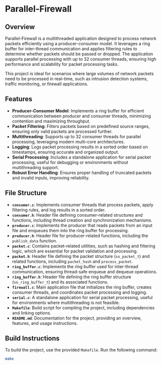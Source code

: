 # Parallel-Firewall

## Overview
Parallel-Firewall is a multithreaded application designed to process network packets efficiently using a producer-consumer model. It leverages a ring buffer for inter-thread communication and applies filtering rules to determine whether packets should be passed or dropped. The application supports parallel processing with up to 32 consumer threads, ensuring high performance and scalability for packet processing tasks.

This project is ideal for scenarios where large volumes of network packets need to be processed in real-time, such as intrusion detection systems, traffic monitoring, or firewall applications.

## Features
- **Producer-Consumer Model**: Implements a ring buffer for efficient communication between producer and consumer threads, minimizing contention and maximizing throughput.
- **Packet Filtering**: Filters packets based on predefined source ranges, ensuring only valid packets are processed further.
- **Multithreading**: Supports up to 32 consumer threads for parallel processing, leveraging modern multi-core architectures.
- **Logging**: Logs packet processing results in a sorted order based on timestamps, ensuring accurate and organized output.
- **Serial Processing**: Includes a standalone application for serial packet processing, useful for debugging or environments without multithreading support.
- **Robust Error Handling**: Ensures proper handling of truncated packets and invalid inputs, improving reliability.

## File Structure
- **`consumer.c`**: Implements consumer threads that process packets, apply filtering rules, and log results in a sorted order.
- **`consumer.h`**: Header file defining consumer-related structures and functions, including thread creation and synchronization mechanisms.
- **`producer.c`**: Implements the producer that reads packets from an input file and enqueues them into the ring buffer for processing.
- **`producer.h`**: Header file for producer-related functions, including the `publish_data` function.
- **`packet.c`**: Contains packet-related utilities, such as hashing and filtering logic, which are essential for packet validation and processing.
- **`packet.h`**: Header file defining the packet structure (`so_packet_t`) and related functions, including `packet_hash` and `process_packet`.
- **`ring_buffer.c`**: Implements the ring buffer used for inter-thread communication, ensuring thread-safe enqueue and dequeue operations.
- **`ring_buffer.h`**: Header file defining the ring buffer structure (`so_ring_buffer_t`) and its associated functions.
- **`firewall.c`**: Main application file that initializes the ring buffer, creates consumer threads, and coordinates packet processing and logging.
- **`serial.c`**: A standalone application for serial packet processing, useful for environments where multithreading is not feasible.
- **`Makefile`**: Build script for compiling the project, including dependencies and linking options.
- **`README.md`**: Documentation for the project, providing an overview, features, and usage instructions.

## Build Instructions
To build the project, use the provided `Makefile`. Run the following command:

```sh
make